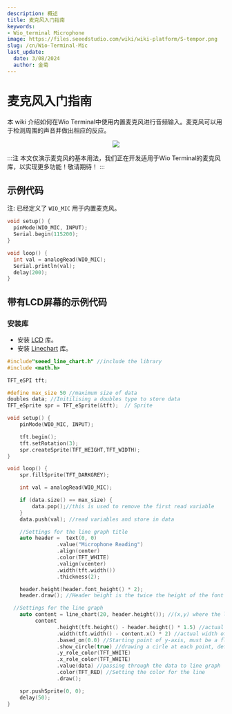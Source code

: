 ```yaml
---
description: 概述
title: 麦克风入门指南
keywords:
- Wio_terminal Microphone
image: https://files.seeedstudio.com/wiki/wiki-platform/S-tempor.png
slug: /cn/Wio-Terminal-Mic
last_update:
  date: 3/08/2024
  author: 金菊
---
```


#  麦克风入门指南

本 wiki 介绍如何在Wio Terminal中使用内置麦克风进行音频输入。麦克风可以用于检测周围的声音并做出相应的反应。

<div align="center"><img src="https://files.seeedstudio.com/wiki/Wio-Terminal/img/MIC.png"/></div>

:::注
本文仅演示麦克风的基本用法，我们正在开发适用于Wio Terminal的麦克风库，以实现更多功能！敬请期待！
:::

## 示例代码

注: 已经定义了 `WIO_MIC` 用于内置麦克风。

```cpp
void setup() {
  pinMode(WIO_MIC, INPUT);
  Serial.begin(115200);
}

void loop() {
  int val = analogRead(WIO_MIC);
  Serial.println(val);
  delay(200);
}
```

## 带有LCD屏幕的示例代码

### 安装库

- 安装 [LCD](https://wiki.seeedstudio.com/Wio-Terminal-LCD-Overview/) 库。
- 安装 [Linechart](https://wiki.seeedstudio.com/Wio-Terminal-LCD-Linecharts/) 库。

```cpp
#include"seeed_line_chart.h" //include the library
#include <math.h>

TFT_eSPI tft;

#define max_size 50 //maximum size of data
doubles data; //Initilising a doubles type to store data
TFT_eSprite spr = TFT_eSprite(&tft);  // Sprite 

void setup() {
    pinMode(WIO_MIC, INPUT);

    tft.begin();
    tft.setRotation(3);
    spr.createSprite(TFT_HEIGHT,TFT_WIDTH);
}

void loop() {
    spr.fillSprite(TFT_DARKGREY);

    int val = analogRead(WIO_MIC);

    if (data.size() == max_size) {
        data.pop();//this is used to remove the first read variable
    }
    data.push(val); //read variables and store in data

    //Settings for the line graph title
    auto header =  text(0, 0)
                .value("Microphone Reading")
                .align(center)
                .color(TFT_WHITE)
                .valign(vcenter)
                .width(tft.width())
                .thickness(2);

    header.height(header.font_height() * 2);
    header.draw(); //Header height is the twice the height of the font

  //Settings for the line graph
    auto content = line_chart(20, header.height()); //(x,y) where the line graph begins
         content
                .height(tft.height() - header.height() * 1.5) //actual height of the line chart
                .width(tft.width() - content.x() * 2) //actual width of the line chart
                .based_on(0.0) //Starting point of y-axis, must be a float
                .show_circle(true) //drawing a cirle at each point, default is on.
                .y_role_color(TFT_WHITE)
                .x_role_color(TFT_WHITE)
                .value(data) //passing through the data to line graph
                .color(TFT_RED) //Setting the color for the line
                .draw();

    spr.pushSprite(0, 0);
    delay(50);
}
```
